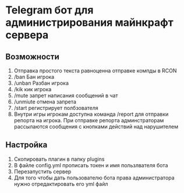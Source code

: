 # Telegram бот для администрирования майнкрафт сервера

## Возможности
1. Отправка простого текста равноценна отправке компды в RCON
2. /ban Бан игрока
3. /unban Разбан игрока
4. /kik кик игрока
5. /mute запрет написания сообщений в чат
6. /unmiute отмена запрета
7. /start регистрирует полбзователя
8. Внутри игры игрокам доступна команда /report для отправки репорта на игрока. При отправке репорта админстраторам рассылаются сообщения с кнопками действий над нарушителем

## Настройка
1. Скопировать плагин в папку plugins
2. В файле config.yml прописать токен и имя пользлвателя бота
3. Перезапустить сервер
4. Для того чтобы дать пользователю бота права администратора нужно отредактировать его yml файл
